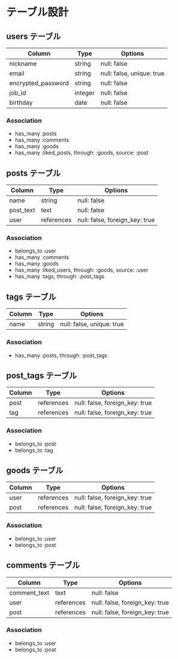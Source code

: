 # テーブル設計

## users テーブル

|Column            |Type   |Options                  |
|------------------|-------|-------------------------|
|nickname          |string |null: false              |
|email             |string |null: false, unique: true|
|encrypted_password|string |null: false              |
|job_id            |integer|null: false              |
|birthday          |date   |null: false              |

### Association

- has_many :posts
- has_many :comments
- has_many :goods
- has_many :liked_posts, through: :goods, source: :post

## posts テーブル

|Column   |Type      |Options                       |
|---------|----------|------------------------------|
|name     |string    |null: false                   |
|post_text|text      |null: false                   |
|user     |references|null: false, foreign_key: true|

### Association

- belongs_to :user
- has_many   :comments
- has_many   :goods
- has_many   :liked_users,   through: :goods, source: :user
- has_many   :tags,          through: :post_tags

## tags テーブル

|Column|Type  |Options                  |
|------|------|-------------------------|
|name  |string|null: false, unique: true|

### Association

- has_many :posts, through: :post_tags

## post_tags テーブル

|Column|Type      |Options                       |
|------|----------|------------------------------|
|post  |references|null: false, foreign_key: true|
|tag   |references|null: false, foreign_key: true|

### Association

- belongs_to :post
- belongs_to :tag

## goods テーブル

|Column|Type      |Options                       |
|------|----------|------------------------------|
|user  |references|null: false, foreign_key: true|
|post  |references|null: false, foreign_key: true|

### Association

- belongs_to :user
- belongs_to :post

## comments テーブル

|Column      |Type      |Options                       |
|------------|----------|------------------------------|
|comment_text|text      |null: false                   |
|user        |references|null: false, foreign_key: true|
|post        |references|null: false, foreign_key: true|

### Association

- belongs_to :user
- belongs_to :post